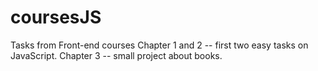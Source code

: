 # coursesJS
Tasks from Front-end courses
Chapter 1 and 2 -- first two easy tasks on JavaScript.
Chapter 3 -- small project about books.
